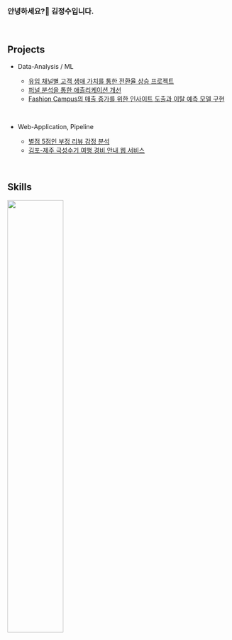 ### 안녕하세요?👋 김정수입니다.


<br>

## Projects

* Data-Analysis / ML

  - [유입 채널별 고객 생애 가치를 통한 전환율 상승 프로젝트](https://github.com/KIMJEONGSU/PROJECT)
  - [퍼널 분석을 통한 애츨리케이션 개선](https://github.com/KIMJEONGSU/logs)
  - [Fashion Campus의 매출 증가를 위한 인사이트 도출과 이탈 예측 모델 구현](https://github.com/KIMJEONGSU/ecommerce)

<br>

* Web-Application, Pipeline
  
  - [별점 5점인 부정 리뷰 감정 분석](https://github.com/KIMJEONGSU/musinsa_pipeline)
  - [김포-제주 극성수기 여행 경비 안내 웹 서비스](https://github.com/KIMJEONGSU/travel_web)

<br>



## Skills 
<img src="https://github.com/KIMJEONGSU/KIMJEONGSU/assets/23291338/9dd52f01-979e-45b2-bf8c-59f3c5f4fe01" width="50%" height="50%" />


<!--https://simpleicons.org/?q=flask-->

